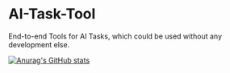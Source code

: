 # AI-Task-Tool
End-to-end Tools for AI Tasks, which could be used without any development else.


[![Anurag's GitHub stats](https://github-readme-stats.vercel.app/api?username=AxsPlayer)](https://github.com/AxsPlayer/Tool_AI-Task)
